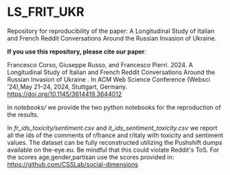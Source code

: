 # LS_FRIT_UKR
Repository for reproducibility of the paper: A Longitudinal Study of Italian and French Reddit Conversations Around the Russian Invasion of Ukraine. 


**If you use this repository, please cite our paper**: 

Francesco Corso, Giuseppe Russo, and Francesco Pierri. 2024. A Longitudinal Study of Italian and French Reddit Conversations Around the Russian Invasion of Ukraine . In ACM Web Science Conference (Websci ’24),May 21–24, 2024, Stuttgart, Germany. https://doi.org/10.1145/3614419.3644012


In *notebooks/* we provide the two python notebooks for the reproduction of the results.

In *fr_ids_toxicity/sentiment.csv* and *it_ids_sentiment_toxicity.csv* we report all the ids of the comments of r/france and r/italy with toxicity and sentiment values.
The dataset can be fully reconstructed utilizing the Pushshift dumps available on the-eye.eu. Be mindful that this could violate Reddit's ToS.
For the scores age,gender,partisan use the scores provided in: https://github.com/CSSLab/social-dimensions
